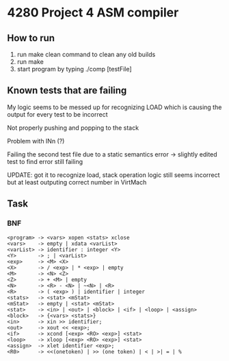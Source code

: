 # 4280 Project 4 ASM compiler

## How to run
1. run make clean command to clean any old builds
2. run make
3. start program by typing ./comp [testFile]

## Known tests that are failing

My logic seems to be messed up for recognizing LOAD which is causing the output for every test to be incorrect

Not properly pushing and popping to the stack

Problem with INn (?)

Failing the second test file due to a static semantics error -> slightly edited test to find error still failing

UPDATE: got it to recognize load, stack operation logic still seems incorrect but at least outputing correct number in VirtMach

## Task

### BNF
```
<program> -> <vars> xopen <stats> xclose
<vars>    -> empty | xdata <varList>
<varList> -> identifier : integer <Y>
<Y>       -> ; | <varList>
<exp>     -> <M> <X>
<X>       -> / <exp> | * <exp> | empty
<M>       -> <N> <Z>
<Z>       -> + <M> | empty
<N>       -> <R> - <N> | ~<N> | <R>
<R>       -> ( <exp> ) | identifier | integer
<stats>   -> <stat> <mStat>
<mStat>   -> empty | <stat> <mStat>
<stat>    -> <in> | <out> | <block> | <if> | <loop> | <assign>
<block>   -> {<vars> <stats>}
<in>      -> xin >> identifier;
<out>     -> xout << <exp>;
<if>      -> xcond [<exp> <RO> <exp>] <stat>
<loop>    -> xloop [<exp> <RO> <exp>] <stat>
<assign>  -> xlet identifier <exp>;
<R0>      -> <<(onetoken) | >> (one token) | < | >| = | %
```
